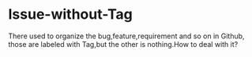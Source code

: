 # Issue-without-Tag
There used to organize the bug,feature,requirement and so on in Github, those are labeled with Tag,but the other is nothing.How to deal with it?
